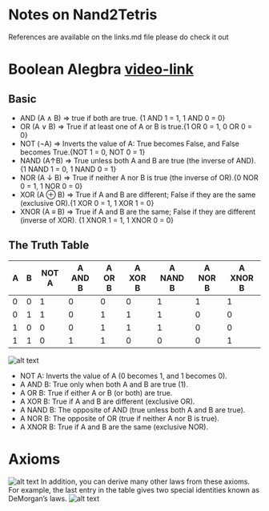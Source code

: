# Notes on Nand2Tetris
References are available on the links.md file please do check it out

# Boolean Alegbra [video-link](https://youtu.be/Noi-lpSSEcE?list=PLrDd_kMiAuNmSb-CKWQqq9oBFN_KNMTaI)

## Basic

- AND (A ∧ B) => true if both are true. {1 AND 1 = 1, 1 AND 0 = 0}
- OR (A ∨ B) => True if at least one of A or B is true.{1 OR 0 = 1, 0 OR 0 = 0}
- NOT (¬A) => Inverts the value of A: True becomes False, and False becomes True.{NOT 1 = 0, NOT 0 = 1}
- NAND (A↑B) => True unless both A and B are true (the inverse of AND).{1 NAND 1 = 0, 1 NAND 0 = 1}
- NOR (A ↓ B) => True if neither A nor B is true (the inverse of OR).{0 NOR 0 = 1, 1 NOR 0 = 0}
- XOR (A ⊕ B) => True if A and B are different; False if they are the same (exclusive OR).{1 XOR 0 = 1, 1 XOR 1 = 0}
- XNOR (A ≡ B) => True if A and B are the same; False if they are different (inverse of XOR). {1 XNOR 1 = 1, 1 XNOR 0 = 0}

## The Truth Table

| A   | B   | NOT A | A AND B | A OR B | A XOR B | A NAND B | A NOR B | A XNOR B |
| --- | --- | ----- | ------- | ------ | ------- | -------- | ------- | -------- |
| 0   | 0   |   1   |    0    |    0   |    0    |    1     |    1    |    1     |
| 0   | 1   |   1   |    0    |    1   |    1    |    1     |    0    |    0     |
| 1   | 0   |   0   |    0    |    1   |    1    |    1     |    0    |    0     |
| 1   | 1   |   0   |    1    |    1   |    0    |    0     |    0    |    1     |

![alt text](https://introcs.cs.princeton.edu/java/71boolean/images/truth-table.png)

- NOT A: Inverts the value of A (0 becomes 1, and 1 becomes 0).
- A AND B: True only when both A and B are true (1).
- A OR B: True if either A or B (or both) are true.
- A XOR B: True if A and B are different (exclusive OR).
- A NAND B: The opposite of AND (true unless both A and B are true).
- A NOR B: The opposite of OR (true if neither A nor B is true).
- A XNOR B: True if A and B are the same (exclusive NOR).

# Axioms
![alt text](https://introcs.cs.princeton.edu/java/71boolean/images/axioms.png)
In addition, you can derive many other laws from these axioms. For example, the last entry in the table gives two special identities known as DeMorgan’s laws.
![alt text](https://introcs.cs.princeton.edu/java/71boolean/images/identities.png)
